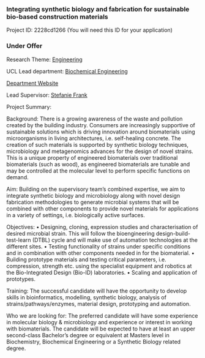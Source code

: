 ### Integrating synthetic biology and fabrication for sustainable bio-based construction materials

Project ID: 2228cd1266
(You will need this ID for your application)

### Under Offer

Research Theme: [Engineering](../themes/engineering.md)

UCL Lead department: [Biochemical Engineering](../departments/biochemical-engineering.md)

[Department Website](https://www.ucl.ac.uk/biochemical-engineering)

Lead Supervisor: [Stefanie Frank](https://profiles.ucl.ac.uk/60577)

Project Summary:

Background: 
There is a growing awareness of the waste and pollution created by the building industry. Consumers are increasingly supportive of sustainable solutions which is driving innovation around biomaterials using microorganisms in living architectures, i.e. self-healing concrete. The creation of such materials is supported by synthetic biology techniques, microbiology and metagenomics advances for the design of novel  strains. This is a unique property of engineered biomaterials over traditional biomaterials (such as wood), as engineered biomaterials are tunable and may be controlled at the molecular level to perform specific functions on demand. 

Aim: 
Building on the supervisory team’s combined expertise, we aim to integrate synthetic biology and microbiology along with novel design fabrication methodologies to generate microbial systems that will be combined with other components to provide novel materials for applications in a variety of settings, i.e. biologically active surfaces. 

Objectives:
• Designing, cloning, expression studies and characterisation of desired microbial strain. This will follow the bioengineering design-build-test-learn (DTBL) cycle and will make use of automation technologies at the different sites.
• Testing functionality of strains under specific conditions and in combination with other components needed in for the biomaterial. 
• Building prototype materials and testing critical parameters, i.e. compression, strength etc. using the specialist equipment and robotics at the Bio-Integrated Design (Bio-ID) laboratories.
• Scaling and application of prototypes.

Training:
The successful candidate will have the opportunity to develop skills in bioinformatics, modelling, synthetic biology, analysis of strains/pathways/enzymes, material design, prototyping and automation.
 
Who we are looking for:
The preferred candidate will have some experience in molecular biology & microbiology and experience or interest in working with biomaterials. The candidate will be expected to have at least an upper second-class Bachelor’s degree or equivalent at Masters level in Biochemistry, Biochemical Engineering or a Synthetic Biology related degree.
